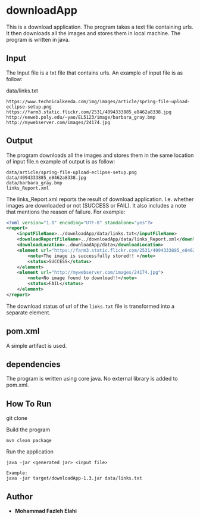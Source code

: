 
downloadApp
================================

This is a download application. 
The program takes a text file containing urls. It then downloads all the images and stores them in local machine.
The program is written in java.


Input
------------

The Input file is a txt file that contains urls. An example of input file is as follow:

data/links.txt
```
https://www.technicalkeeda.com/img/images/article/spring-file-upload-eclipse-setup.png
https://farm3.static.flickr.com/2531/4094333885_e8462a8338.jpg
http://eeweb.poly.edu/~yao/EL5123/image/barbara_gray.bmp
http://mywebserver.com/images/24174.jpg
```

Output
------------
The program downloads all the images and stores them in the same location of input file.n example of output is as follow:
```
data/article/spring-file-upload-eclipse-setup.png
data/4094333885_e8462a8338.jpg
data/barbara_gray.bmp
links_Report.xml
```

The links_Report.xml reports the result of download application. I.e. whether images are downloaded or not (SUCCESS or FAIL). It also includes a note that mentions the reason of failure. For example:

```xml
<?xml version="1.0" encoding="UTF-8" standalone="yes"?>
<report>
    <inputFileName>../downloadApp/data/links.txt</inputFileName>
    <downloadReportFileName>../downloadApp/data/links_Report.xml</downloadReportFileName>
    <downloadLocation>..downloadApp/data</downloadLocation>
    <element url="https://farm3.static.flickr.com/2531/4094333885_e8462a8338.jpg">
        <note>The image is successfully stored!! </note>
        <status>SUCCESS</status>
    </element>
    <element url="http://mywebserver.com/images/24174.jpg">
        <note>No image found to download!!</note>
        <status>FAIL</status>
    </element>
</report>
```

The download status of url of the `links.txt` file is transformed into a separate element.

## pom.xml
A simple artifact is used.

## dependencies
The program is written using core java. No external library is added to pom.xml.


## How To Run 

git clone 

Build the program 
```
mvn clean package
```

Run the application
```
java -jar <generated jar> <input file>

Example:
java -jar target/downloadApp-1.3.jar data/links.txt
```

## Author

* **Mohammad Fazleh Elahi**

